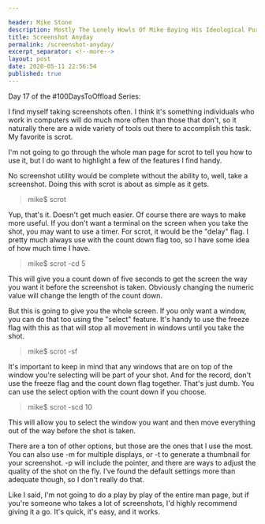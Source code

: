 ```yaml
---

header: Mike Stone
description: Mostly The Lonely Howls Of Mike Baying His Ideological Purity At The Moon
title: Screenshot Anyday
permalink: /screenshot-anyday/
excerpt_separator: <!--more-->
layout: post
date: 2020-05-11 22:56:54
published: true
---
```


Day 17 of the #100DaysToOffload Series:

I find myself taking screenshots often. I think it's something individuals who work in computers will do much more often than those that don't, so it naturally there are a wide variety of tools out there to accomplish this task. My favorite is scrot.

<!--more-->

I'm not going to go through the whole man page for scrot to tell you how to use it, but I do want to highlight a few of the features I find handy.

No screenshot utility would be complete without the ability to, well, take a screenshot. Doing this with scrot is about as simple as it gets.

> mike$ scrot

Yup, that's it. Doesn't get much easier. Of course there are ways to make more useful. If you don't want a terminal on the screen when you take the shot, you may want to use a timer. For scrot, it would be the "delay" flag. I pretty much always use with the count down flag too, so I have some idea of how much time I have. 

> mike$ scrot -cd 5

This will give you a count down of five seconds to get the screen the way you want it before the screenshot is taken. Obviously changing the numeric value will change the length of the count down. 

But this is going to give you the whole screen. If you only want a window, you can do that too using the "select" feature. It's handy to use the freeze flag with this as that will stop all movement in windows until you take the shot.

> mike$ scrot -sf

It's important to keep in mind that any windows that are on top of the window you're selecting will be part of your shot. And for the record, don't use the freeze flag and the count down flag together. That's just dumb. You can use the select option with the count down if you choose.

> mike$ scrot -scd 10

This will allow you to select the window you want and then move everything out of the way before the shot is taken.

There are a ton of other options, but those are the ones that I use the most. You can also use -m for multiple displays, or -t to generate a thumbnail for your screenshot. -p will include the pointer, and there are ways to adjust the quality of the shot on the fly. I've found the default settings more than adequate though, so I don't really do that.

Like I said, I'm not going to do a play by play of the entire man page, but if you're someone who takes a lot of screenshots, I'd highly recommend giving it a go. It's quick, it's easy, and it works. 